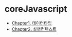 # coreJavascript


* [Chapter1. 데이터타입](https://github.com/gangpyono/coreJavascript/blob/main/chapter1_%EB%8D%B0%EC%9D%B4%ED%84%B0%ED%83%80%EC%9E%85.md)
* [Chapter2. 실행컨텍스트](https://github.com/gangpyono/coreJavascript/blob/main/chapter2_%EC%8B%A4%ED%96%89%20%EC%BB%A8%ED%85%8D%EC%8A%A4%ED%8A%B8.md)
